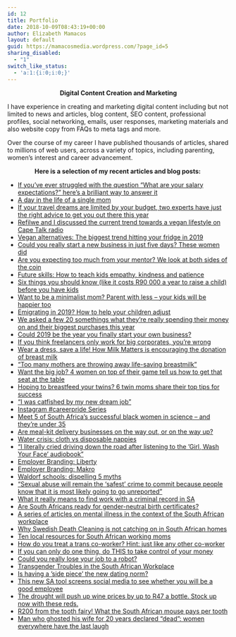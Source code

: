 ```yaml
---
id: 12
title: Portfolio
date: 2018-10-09T08:43:19+00:00
author: Elizabeth Mamacos
layout: default
guid: https://mamacosmedia.wordpress.com/?page_id=5
sharing_disabled:
  - "1"
switch_like_status:
  - 'a:1:{i:0;i:0;}'
---
```

<p style="text-align:center">
  <strong>Digital Content Creation and Marketing </strong>
</p>

I have experience in creating and marketing digital content including but not limited to news and articles, blog content, SEO content, professional profiles, social networking, emails, user responses, marketing materials and also website copy from FAQs to meta tags and more. 

Over the course of my career I have published thousands of articles, shared to millions of web users, across a variety of topics, including parenting, women’s interest and career advancement. 

<p style="text-align:center">
  <strong>Here is a selection of my recent articles&nbsp;and&nbsp;blog&nbsp;posts:&nbsp;</strong>
</p>

<ul class="wp-block-latest-posts">
  <li>
    <a href="/2019/04/24/if-youve-ever-struggled-with-the-question-what-are-your-salary-expectations-heres-a-brilliant-way-to-answer-it/">If you’ve ever struggled with the question “What are your salary expectations?” here’s a brilliant way to answer it</a>
  </li>
  <li>
    <a href="/2019/04/15/a-day-in-the-life-of-a-single-mom/">A day in the life of a single mom</a>
  </li>
  <li>
    <a href="/2019/04/09/if-your-travel-dreams-are-limited-by-your-budget-two-experts-have-just-the-right-advice-to-get-you-out-there-this-year/">If your travel dreams are limited by your budget, two experts have just the right advice to get you out there this year</a>
  </li>
  <li>
    <a href="/2019/04/08/refilwe-and-i-discussed-the-current-trend-towards-a-vegan-lifestyle-on-cape-talk-radio/">Refilwe and I discussed the current trend towards a vegan lifestyle on Cape Talk radio</a>
  </li>
  <li>
    <a href="/2019/04/04/vegan-alternatives-the-biggest-trend-hitting-your-fridge-in-2019/">Vegan alternatives: The biggest trend hitting your fridge in 2019</a>
  </li>
  <li>
    <a href="/2019/03/04/could-you-really-start-a-new-business-in-just-five-days-these-women-did/">Could you really start a new business in just five days? These women did</a>
  </li>
  <li>
    <a href="/2019/02/19/are-you-expecting-too-much-from-your-mentor-we-look-at-both-sides-of-the-coin/">Are you expecting too much from your mentor? We look at both sides of the coin</a>
  </li>
  <li>
    <a href="/2019/02/19/future-skills-how-to-teach-kids-empathy-kindness-and-patience/">Future skills: How to teach kids empathy, kindness and patience</a>
  </li>
  <li>
    <a href="/2019/02/19/six-things-you-should-know-like-it-costs-r90-000-a-year-to-raise-a-child-before-you-have-kids/">Six things you should know (like it costs R90 000 a year to raise a child) before you have kids</a>
  </li>
  <li>
    <a href="/2019/02/19/want-to-be-a-minimalist-mom-parent-with-less-your-kids-will-be-happier-too/">Want to be a minimalist mom? Parent with less – your kids will be happier too</a>
  </li>
  <li>
    <a href="/2019/01/31/emigrating-in-2019-how-to-help-your-children-adjust/">Emigrating in 2019? How to help your children adjust</a>
  </li>
  <li>
    <a href="/2019/01/28/we-asked-a-few-20-somethings-what-theyre-really-spending-their-money-on-and-their-biggest-purchases-this-year/">We asked a few 20 somethings what they’re really spending their money on and their biggest purchases this year</a>
  </li>
  <li>
    <a href="/2019/01/17/could-2019-be-the-year-you-finally-start-your-own-business/">Could 2019 be the year you finally start your own business?</a>
  </li>
  <li>
    <a href="/2019/01/15/if-you-think-freelancers-only-work-for-big-corporates-youre-wrong/">If you think freelancers only work for big corporates, you’re wrong</a>
  </li>
  <li>
    <a href="/2018/12/06/wear-a-dress-save-a-life-how-milk-matters-is-encouraging-the-donation-of-breast-milk/">Wear a dress, save a life! How Milk Matters is encouraging the donation of breast milk</a>
  </li>
  <li>
    <a href="/2018/11/28/too-many-mothers-are-throwing-away-life-saving-breastmilk/">“Too many mothers are throwing away life-saving breastmilk”</a>
  </li>
  <li>
    <a href="/2018/10/31/want-the-big-job-4-women-on-top-of-their-game-tell-us-how-to-get-that-seat-at-the-table/">Want the big job? 4 women on top of their game tell us how to get that seat at the table</a>
  </li>
  <li>
    <a href="/2018/10/31/hoping-to-breastfeed-your-twins-6-twin-moms-share-their-top-tips-for-success/">Hoping to breastfeed your twins? 6 twin moms share their top tips for success</a>
  </li>
  <li>
    <a href="/2018/10/22/i-was-catfished-by-my-new-dream-job/">“I was catfished by my new dream job”</a>
  </li>
  <li>
    <a href="/2018/10/22/instagram-careerpride-series/">Instagram #careerpride Series</a>
  </li>
  <li>
    <a href="/2018/10/12/meet-5-of-south-africas-successful-black-women-in-science-and-theyre-under-35/">Meet 5 of South Africa’s successful black women in science – and they’re under 35</a>
  </li>
  <li>
    <a href="/2018/10/12/are-meal-kit-delivery-businesses-on-the-way-out-or-on-the-way-up/">Are meal-kit delivery businesses on the way out, or on the way up?</a>
  </li>
  <li>
    <a href="/2018/10/12/water-crisis-cloth-vs-disposable-nappies/">Water crisis: cloth vs disposable nappies</a>
  </li>
  <li>
    <a href="/2018/10/12/i-literally-cried-driving-down-the-road-after-listening-to-the-girl-wash-your-face-audiobook/">“I literally cried driving down the road after listening to the ’Girl, Wash Your Face’ audiobook”</a>
  </li>
  <li>
    <a href="/2018/10/12/employer-branding-liberty/">Employer Branding: Liberty</a>
  </li>
  <li>
    <a href="/2018/10/10/employer-branding-videos-makro/">Employer Branding: Makro</a>
  </li>
  <li>
    <a href="/2018/10/10/waldorf-schools-dispelling-5-myths/">Waldorf schools: dispelling 5 myths</a>
  </li>
  <li>
    <a href="/2018/10/10/sexual-abuse-will-remain-the-safest-crime-to-commit-because-people-know-that-it-is-most-likely-going-to-go-unreported/">“Sexual abuse will remain the ‘safest’ crime to commit because people know that it is most likely going to go unreported”</a>
  </li>
  <li>
    <a href="/2018/10/10/what-it-really-means-to-find-work-with-a-criminal-record-in-sa/">What it really means to find work with a criminal record in SA</a>
  </li>
  <li>
    <a href="/2018/10/10/are-south-africans-ready-for-gender-neutral-birth-certificates/">Are South Africans ready for gender-neutral birth certificates?</a>
  </li>
  <li>
    <a href="/2018/10/09/a-series-of-articles-on-mental-illness-in-the-context-of-the-south-african-workplace/">A series of articles on mental illness in the context of the South African workplace</a>
  </li>
  <li>
    <a href="/2018/10/09/why-swedish-death-cleaning-is-not-catching-on-in-south-african-homes/">Why Swedish Death Cleaning is not catching on in South African homes</a>
  </li>
  <li>
    <a href="/2018/10/09/ten-local-resources-for-south-african-working-moms/">Ten local resources for South African working moms</a>
  </li>
  <li>
    <a href="/2018/10/09/how-do-you-treat-a-trans-co-worker-hint-just-like-any-other-co-worker/">How do you treat a trans co-worker? Hint: just like any other co-worker</a>
  </li>
  <li>
    <a href="/2018/10/09/if-you-can-only-do-one-thing-do-this-to-take-control-of-your-money/">If you can only do one thing, do THIS to take control of your money</a>
  </li>
  <li>
    <a href="/2018/10/09/could-you-really-lose-your-job-to-a-robot/">Could you really lose your job to a robot?</a>
  </li>
  <li>
    <a href="/2018/10/09/transgender-troubles-in-the-south-african-workplace/">Transgender Troubles in the South African Workplace</a>
  </li>
  <li>
    <a href="/2018/10/09/is-having-a-side-piece-the-new-dating-norm/">Is having a ’side piece’ the new dating norm?</a>
  </li>
  <li>
    <a href="/2018/10/09/this-new-sa-tool-screens-social-media-to-see-whether-you-will-be-a-good-employee/">This new SA tool screens social media to see whether you will be a good employee</a>
  </li>
  <li>
    <a href="/2018/10/09/the-drought-will-push-up-wine-prices-by-up-to-r47-a-bottle-stock-up-now-with-these-reds/">The drought will push up wine prices by up to R47 a bottle. Stock up now with these reds.</a>
  </li>
  <li>
    <a href="/2018/10/09/r200-from-the-tooth-fairy-what-the-south-african-mouse-pays-per-tooth/">R200 from the tooth fairy! What the South African mouse pays per tooth</a>
  </li>
  <li>
    <a href="/2018/10/09/man-who-ghosted-his-wife-for-20-years-declared-dead-women-everywhere-have-the-last-laugh/">Man who ghosted his wife for 20 years declared “dead”: women everywhere have the last laugh</a>
  </li>
</ul>